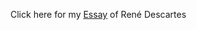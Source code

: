 Click here for my [Essay](https://github.com/sudoerr/rene/blob/main/Rene%20Descartes%20Essay) of René Descartes
